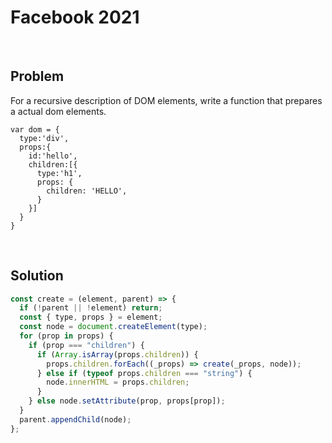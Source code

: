 # Facebook 2021

&nbsp;

## Problem

For a recursive description of DOM elements, write a function that prepares a actual dom elements.

```
var dom = {
  type:'div',
  props:{
    id:'hello',
    children:[{
      type:'h1',
      props: {
        children: 'HELLO',
      }
    }]
  }
}
```

&nbsp;

## Solution

```js
const create = (element, parent) => {
  if (!parent || !element) return;
  const { type, props } = element;
  const node = document.createElement(type);
  for (prop in props) {
    if (prop === "children") {
      if (Array.isArray(props.children)) {
        props.children.forEach((_props) => create(_props, node));
      } else if (typeof props.children === "string") {
        node.innerHTML = props.children;
      }
    } else node.setAttribute(prop, props[prop]);
  }
  parent.appendChild(node);
};
```
